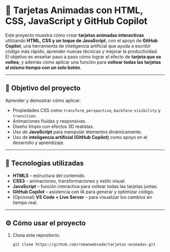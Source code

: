 # 🎴 Tarjetas Animadas con HTML, CSS, JavaScript y GitHub Copilot

Este proyecto muestra cómo crear **tarjetas animadas interactivas** utilizando **HTML, CSS y un toque de JavaScript**, con el apoyo de **GitHub Copilot**, una herramienta de inteligencia artificial que ayuda a escribir código más rápido, aprender nuevas técnicas y mejorar la productividad.  
El objetivo es enseñar paso a paso cómo lograr el efecto de **tarjeta que se voltea**, y además cómo aplicar una función para **voltear todas las tarjetas al mismo tiempo con un solo botón**.

---

## 🧠 Objetivo del proyecto

Aprender y demostrar cómo aplicar:
- Propiedades CSS como `transform`, `perspective`, `backface-visibility` y `transition`.
- Animaciones fluidas y responsivas.
- Diseño limpio con efectos 3D realistas.
- Uso de **JavaScript** para manipular elementos dinámicamente.
- Uso de **inteligencia artificial (GitHub Copilot)** como apoyo en el desarrollo y aprendizaje.

---

## 🧩 Tecnologías utilizadas

- **HTML5** – estructura del contenido.  
- **CSS3** – animaciones, transformaciones y estilo visual.  
- **JavaScript** – función interactiva para voltear todas las tarjetas juntas.  
- **GitHub Copilot** – asistencia con IA para generar y optimizar código.  
- (Opcional) **VS Code + Live Server** – para visualizar los cambios en tiempo real.

---
## ⚙️ Cómo usar el proyecto

1. Clona este repositorio:
   ```bash
   git clone https://github.com/romanwebcode/tarjetas-animadas.git

